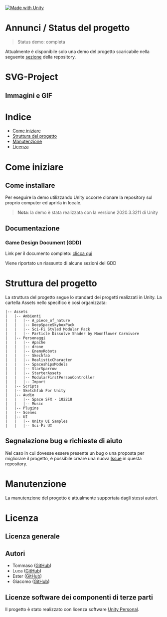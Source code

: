 <!-- aggiungere badge -->
[![Made with Unity](https://img.shields.io/badge/Made%20with-Unity-57b9d3.svg?style=flat&logo=unity)](https://unity3d.com)

# Annunci / Status del progetto
> Status demo: completa

Attualmente è disponibile solo una demo del progetto scaricabile nella seguente [sezione](https://github.com/t-perniola/SVG-Project/releases) della repository.

# SVG-Project


## Immagini e GIF
<!-- aggiungere alcune schermate -->

# Indice

- [Come iniziare](#come-iniziare)
- [Struttura del progetto](#struttura-del-progetto)
- [Manutenzione](#manutenzione)
- [Licenza](#licenza)

# Come iniziare

## Come installare
Per eseguire la demo utilizzando Unity occorre clonare la repository sul proprio computer ed aprirla in locale.

> **Nota**: la demo è stata realizzata con la versione 2020.3.32f1 di Unity

## Documentazione
### Game Design Document (GDD)
Link per il documento completo: [clicca qui]()

Viene riportato un riassunto di alcune sezioni del GDD

# Struttura del progetto
La struttura del progetto segue lo standard dei progetti realizzati in Unity. La cartella Assets nello specifico è così organizzata:

```
|-- Assets
|   |-- Ambienti
|   |   |-- A_piece_of_nature
|   |   |-- DeepSpaceSkyboxPack
|   |   |-- Sci-Fi Styled Modular Pack
|   |   |-- Particle Dissolve Shader by Moonflower Carnivore
|   |-- Personaggi
|   |   |-- Apache
|   |   |-- drone
|   |   |-- EnemyRobots
|   |   |-- Skechfab
|   |   |-- RealisticCharacter
|   |   |-- SpaceshipsModels
|   |   |-- StarSparrow
|   |   |-- StarterAssets
|   |   |-- ModularFirstPersonController
|   |   |-- Import
|   |-- Scripts
|   |-- Sketchfab For Unity
|   |-- Audio
|   |   |-- Space SFX - 102218
|   |   |-- Music
|   |-- Plugins
|   |-- Scenes
|   |-- UI
|   |   |-- Unity UI Samples
|   |   |-- Sci-Fi UI
```

## Segnalazione bug e richieste di aiuto
Nel caso in cui dovesse essere presente un bug o una proposta per migliorare il progetto, è possibile creare una nuova [Issue](https://github.com/t-perniola/SVG-Project/issues/new) in questa repository.

# Manutenzione
La manutenzione del progetto è attualmente supportata dagli stessi autori.

# Licenza

## Licenza generale

## Autori
- Tommaso ([GitHub](https://github.com/t-perniola))
- Luca ([GitHub](https://github.com/lucazeverino))
- Ester ([GitHub](https://github.com/burraco135))
- Giacomo ([GitHub](GiacomoSignorile))

## Licenze software dei componenti di terze parti
Il progetto è stato realizzato con licenza software [Unity Personal](https://store.unity.com/products/unity-personal).
